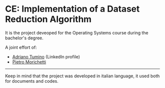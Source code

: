# CE: Implementation of a Dataset Reduction Algorithm
It is the project deveoped for the Operating Systems course during the bachelor's degree.

A joint effort of:  
- [Adriano Tumino](https://www.linkedin.com/in/adriano-tumino-97ba51197/) (LinkedIn profile)
- [Pietro Morichetti](https://github.com/wilsonjefferson)

---

Keep in mind that the project was developed in italian language, it used both for documents and codes.
